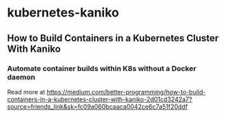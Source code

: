 # kubernetes-kaniko

## How to Build Containers in a Kubernetes Cluster With Kaniko
### Automate container builds within K8s without a Docker daemon

Read more at https://medium.com/better-programming/how-to-build-containers-in-a-kubernetes-cluster-with-kaniko-2d01cd3242a7?source=friends_link&sk=fc09a060bcaaca0042ce6c7a51f20ddf
